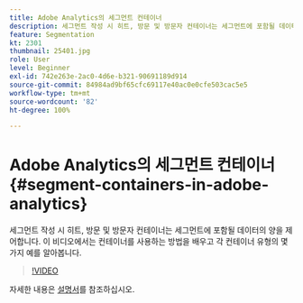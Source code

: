 ```yaml
---
title: Adobe Analytics의 세그먼트 컨테이너
description: 세그먼트 작성 시 히트, 방문 및 방문자 컨테이너는 세그먼트에 포함될 데이터의 양을 제어합니다. 이 비디오에서는 컨테이너를 사용하는 방법을 배우고 각 컨테이너 유형의 몇 가지 예를 알아봅니다.
feature: Segmentation
kt: 2301
thumbnail: 25401.jpg
role: User
level: Beginner
exl-id: 742e263e-2ac0-4d6e-b321-90691189d914
source-git-commit: 84984ad9bf65cfc69117e40ac0e0cfe503cac5e5
workflow-type: tm+mt
source-wordcount: '82'
ht-degree: 100%

---
```


# Adobe Analytics의 세그먼트 컨테이너 {#segment-containers-in-adobe-analytics}

세그먼트 작성 시 히트, 방문 및 방문자 컨테이너는 세그먼트에 포함될 데이터의 양을 제어합니다. 이 비디오에서는 컨테이너를 사용하는 방법을 배우고 각 컨테이너 유형의 몇 가지 예를 알아봅니다.

>[!VIDEO](https://video.tv.adobe.com/v/25401/?quality=12&learn=on)

자세한 내용은 [설명서](https://experienceleague.adobe.com/docs/analytics/components/segmentation/seg-overview.html?lang=ko)를 참조하십시오.

